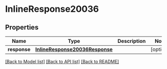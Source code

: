 # InlineResponse20036

## Properties
Name | Type | Description | Notes
------------ | ------------- | ------------- | -------------
**response** | [**InlineResponse20036Response**](InlineResponse20036Response.md) |  | [optional] 

[[Back to Model list]](../README.md#documentation-for-models) [[Back to API list]](../README.md#documentation-for-api-endpoints) [[Back to README]](../README.md)


